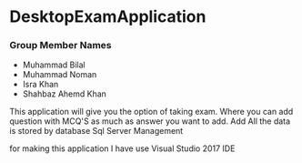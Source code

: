# DesktopExamApplication

### Group Member Names
  - Muhammad Bilal
  - Muhammad Noman
  - Isra Khan
  - Shahbaz Ahemd Khan

This application will give you the option of taking exam.
Where you can add question with MCQ'S as much as answer you want to add.
Add All the data is stored by database Sql Server Management

for making this application I have use Visual Studio 2017 IDE
